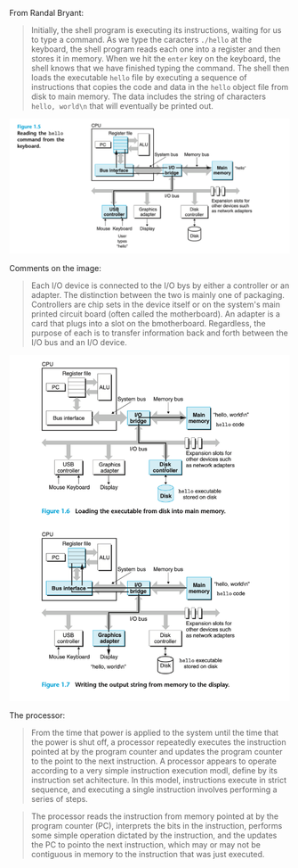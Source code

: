 From Randal Bryant:
> Initially, the shell program is executing its instructions, waiting for us to type a command. As we type the caracters `./hello` at the keyboard, the shell program reads each one into a register and then stores it in memory. 
> When we hit the `enter` key on the keyboard, the shell knows that we have finished typing the command. The shell then loads the executable `hello` file by executing a sequence of instructions that copies the code and data in the `hello` object file from disk to main memory. The data includes the string of characters `hello, world\n` that will eventually be printed out.

![Reading the hello command from the keyboard](./img/figure-1.5.png)

Comments on the image:
> Each I/O device is connected to the I/O bys by either a controller or an adapter. The distinction between the two is mainly one of packaging. Controllers are chip sets in the device itself or on the system's main printed circuit board (often called the motherboard). An adapter is a card that plugs into a slot on the bmotherboard. Regardless, the purpose of each is to transfer information back and forth between the I/O bus and an I/O device.

![Loading the executable from disk; wrigint the output string to the display](./img/figures-1.6-1.7.png)

The processor:
> From the time that power is applied to the system until the time that the power is shut off, a processor repeatedly executes the instruction pointed at by the program counter and updates the program counter to the point to the next instruction. A processor appears to operate according to a very simple instruction execution modl, define by its instruction set achitecture. In this model, instructions execute in strict sequence, and executing a single instruction involves performing a series of steps. 

> The processor reads the instruction from memory pointed at by the program counter (PC), interprets the bits in the instruction, performs some simple operation dictated by the instruction, and the updates the PC to pointo the next instruction, which may or may not be contiguous in memory to the instruction that was just executed. 
